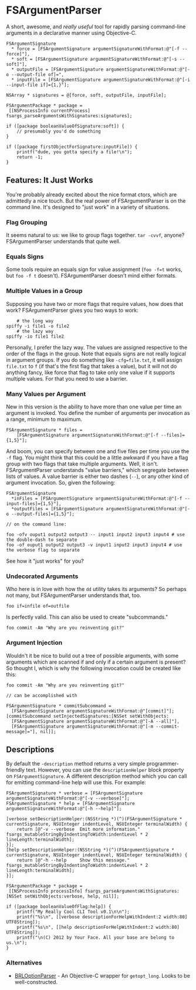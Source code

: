 # FSArgumentParser

A short, awesome, and *really useful* tool for rapidly parsing command-line arguments in a declarative manner using Objective-C.

    FSArgumentSignature
      * force = [FSArgumentSignature argumentSignatureWithFormat:@"[-f --force]"],
      * soft = [FSArgumentSignature argumentSignatureWithFormat:@"[-s --soft]"],
      * outputFile = [FSArgumentSignature argumentSignatureWithFormat:@"[-o --output-file of]=",
      * inputFile = [FSArgumentSignature argumentSignatureWithFormat:@"[-i --input-file if]={1,}"];
      
    NSArray * signatures = @[force, soft, outputFile, inputFile];
    
    FSArgumentPackage * package =
     [[NSProcessInfo currentProcess] fsargs_parseArgumentsWithSignatures:signatures];

    if ([package booleanValueOfSignature:soft]) {
        // presumably you'd do something
    }

    if ([package firstObjectForSignature:inputFile]) {
        printf("dude, you gotta specify a file!\n");
        return -1;
    }

## Features: It Just Works

You're probably already excited about the nice format ctors, which are admittedly a nice touch. But the real power of FSArgumentParser is on the command line. It's designed to "just work" in a variety of situations.

### Flag Grouping

It seems natural to us: we like to group flags together. `tar -cvvf`, anyone? FSArgumentParser understands that quite well.

### Equals Signs

Some tools require an equals sign for value assignment (`foo -f=t` works, but `foo -f t` doesn't). FSArgumentParser doesn't mind either formats.

### Multiple Values in a Group

Supposing you have two or more flags that require values, how does that work? FSArgumentParser gives you two ways to work:

        # the long way
    spiffy -i file1 -o file2
        # the lazy way
    spiffy -io file1 file2
    
Personally, I prefer the lazy way. The values are assigned respective to the order of the flags in the group. Note that equals signs are not really logical in argument groups. If you do something like `-cfg=file.txt`, it will assign `file.txt` to `f` (if that's the first flag that takes a value), but it will not do anything fancy, like force that flag to take only one value if it supports multiple values. For that you need to use a barrier.

### Many Values per Argument

New in this version is the ability to have more than one value per time an argument is invoked. You define the number of arguments per invocation as a range, minimum to maximum.

    FSArgumentSignature * files =
        [FSArgumentSignature argumentSignatureWithFormat:@"[-f --files]={1,5}"];
        
And boom, you can specify between one and five files per time you use the `-f` flag. You might think that this could be a little awkward if you have a flag group with two flags that take multiple arguments. Well, it isn't. FSArgumentParser understands "value barriers," which segregate between lists of values. A value barrier is either two dashes (`--`), or any other kind of argument invocation. So, given the following:

    FSArgumentSignature
      *inFiles = [FSArgumentSignature argumentSignatureWithFormat:@"[-f --input-files]={1,5}"],
      *outputFiles = [FSArgumentSignature argumentSignatureWithFormat:@"[-o --output-files]={1,5}"];
    
    // on the command line:
    
    foo -ofv ouput1 output2 output3 -- input1 input2 input3 input4 # use the double-dash to separate
    foo -of ouput1 output2 output3 -v input1 input2 input3 input4 # use the verbose flag to separate
    
See how it "just works" for you?

### Undecorated Arguments

Who here is in love with how the `dd` utility takes its arguments? So perhaps not many, but FSArgumentParser understands that, too.

    foo if=infile of=outfile
    
Is perfectly valid. This can also be used to create "subcommands."

    foo commit -Am "Why are you reinventing git?"
    
### Argument Injection

Wouldn't it be nice to build out a tree of possible arguments, with some arguments which are scanned if and only if a certain argument is present? So thought I, which is why the following invocation could be created like this:
    
    foo commit -Am "Why are you reinventing git?"
    
    // can be accomplished with
    
    FSArgumentSignature * commitSubcommand =
      [FSArgumentSignature argumentSignatureWithFormat:@"[commit]"];
    [commitSubcommand setInjectedSignatures:[NSSet setWithObjects:
      [FSArgumentSignature argumentSignatureWithFormat:@"[-A --all]"],
      [FSArgumentSignature argumentSignatureWithFormat:@"[-m --commit-message]="], nil]];

## Descriptions

By default the `-description` method returns a very simple programmer-friendly text. However, you can use the `descriptionHelper` block property on `FSArgumentSignature`. A different description method which you can call for emitting command-line help will use this. For example:

    FSArgumentSignature * verbose = [FSArgumentSignature argumentSignatureWithFormat:@"[-v --verbose]"];
    FSArgumentSignature * help = [FSArgumentSignature argumentSignatureWithFormat:@"[-h --help]"];

    [verbose setDescriptionHelper:(NSString *)(^)(FSArgumentSignature * currentSignature, NSUInteger indentLevel, NSUInteger terminalWidth) {
        return [@"-v --verbose  Emit more information." fsargs_mutableStringByIndentingToWidth:indentLevel * 2 lineLength:terminalWidth];
    }];
    [help setDescriptionHelper:(NSString *)(^)(FSArgumentSignature * currentSignature, NSUInteger indentLevel, NSUInteger terminalWidth) {
        return [@"-h --help     Show this message." fsargs_mutableStringByIndentingToWidth:indentLevel * 2 lineLength:terminalWidth];
    }];

    FSArgumentPackage * package = 
     [[NSProcessInfo processInfo] fsargs_parseArgumentsWithSignatures:[NSSet setWithObjects:verbose, help, nil]];
    
    if ([package booleanValueOfFlag:help]) {
        printf("My Really Cool CLI Tool v0.1\n\n");
        printf("%s\n", [[verbose descriptionForHelpWithIndent:2 width:80] UTF8String]);
        printf("%s\n", [[help descriptionForHelpWithIndent:2 width:80] UTF8String]);
        printf("\n(C) 2012 by Your Face. All your base are belong to us.\n");
    }

### Alternatives

* [BRLOptionParser](https://github.com/barrelage/BRLOptionParser) - An
  Objective-C wrapper for `getopt_long`. Looks to be well-constructed.
